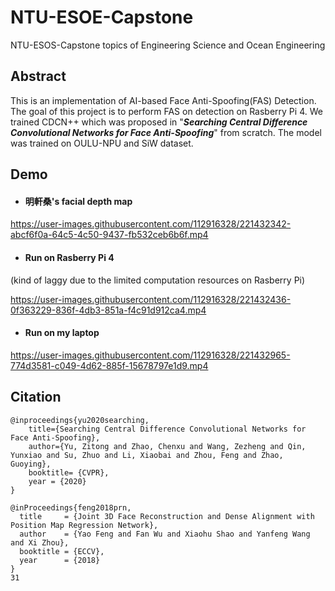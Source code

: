 # NTU-ESOE-Capstone
NTU-ESOS-Capstone topics of Engineering Science and Ocean Engineering
## Abstract

This is an implementation of AI-based Face Anti-Spoofing(FAS) Detection. The goal of this project is to perform FAS on detection on Rasberry Pi 4. We trained CDCN++ which was proposed in "***Searching Central Difference Convolutional Networks for Face Anti-Spoofing***" from scratch. The model was trained on OULU-NPU and SiW dataset.

## Demo
* #### 明軒桑's facial depth map

https://user-images.githubusercontent.com/112916328/221432342-abcf6f0a-64c5-4c50-9437-fb532ceb6b6f.mp4

* #### Run on Rasberry Pi 4 
(kind of laggy due to the limited computation resources on Rasberry Pi)

https://user-images.githubusercontent.com/112916328/221432436-0f363229-836f-4db3-851a-f4c91d912ca4.mp4

* #### Run on my laptop

https://user-images.githubusercontent.com/112916328/221432965-774d3581-c049-4d62-885f-15678797e1d9.mp4

## Citation
```
@inproceedings{yu2020searching,
    title={Searching Central Difference Convolutional Networks for Face Anti-Spoofing},
    author={Yu, Zitong and Zhao, Chenxu and Wang, Zezheng and Qin, Yunxiao and Su, Zhuo and Li, Xiaobai and Zhou, Feng and Zhao, Guoying},
    booktitle= {CVPR},
    year = {2020}
}

@inProceedings{feng2018prn,
  title     = {Joint 3D Face Reconstruction and Dense Alignment with Position Map Regression Network},
  author    = {Yao Feng and Fan Wu and Xiaohu Shao and Yanfeng Wang and Xi Zhou},
  booktitle = {ECCV},
  year      = {2018}
}
31
```
